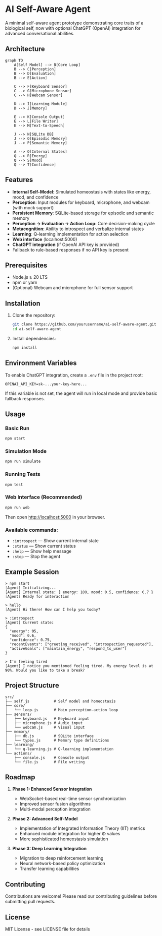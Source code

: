 # AI Self-Aware Agent

A minimal self-aware agent prototype demonstrating core traits of a biological self, now with optional ChatGPT (OpenAI) integration for advanced conversational abilities.

## Architecture

```mermaid
graph TD
    A[Self Model] --> B[Core Loop]
    B --> C[Perception]
    B --> D[Evaluation]
    B --> E[Action]
    
    C --> F[Keyboard Sensor]
    C --> G[Microphone Sensor]
    C --> H[Webcam Sensor]
    
    D --> I[Learning Module]
    D --> J[Memory]
    
    E --> K[Console Output]
    E --> L[File Writer]
    E --> M[Text-to-Speech]
    
    J --> N[SQLite DB]
    J --> O[Episodic Memory]
    J --> P[Semantic Memory]
    
    A --> Q[Internal States]
    Q --> R[Energy]
    Q --> S[Mood]
    Q --> T[Confidence]
```

## Features

- **Internal Self-Model**: Simulated homeostasis with states like energy, mood, and confidence
- **Perception**: Input modules for keyboard, microphone, and webcam (with mock support)
- **Persistent Memory**: SQLite-based storage for episodic and semantic memory
- **Perception → Evaluation → Action Loop**: Core decision-making cycle
- **Metacognition**: Ability to introspect and verbalize internal states
- **Learning**: Q-learning implementation for action selection
- **Web interface** (localhost:5000)
- **ChatGPT integration** (if OpenAI API key is provided)
- Fallback to rule-based responses if no API key is present

## Prerequisites

- Node.js ≥ 20 LTS
- npm or yarn
- (Optional) Webcam and microphone for full sensor support

## Installation

1. Clone the repository:
   ```bash
   git clone https://github.com/yourusername/ai-self-aware-agent.git
   cd ai-self-aware-agent
   ```

2. Install dependencies:
   ```bash
   npm install
   ```

## Environment Variables
To enable ChatGPT integration, create a `.env` file in the project root:
```
OPENAI_API_KEY=sk-...your-key-here...
```
If this variable is not set, the agent will run in local mode and provide basic fallback responses.

## Usage

### Basic Run
```bash
npm start
```

### Simulation Mode
```bash
npm run simulate
```

### Running Tests
```bash
npm test
```

### Web Interface (Recommended)
```bash
npm run web
```
Then open [http://localhost:5000](http://localhost:5000) in your browser.

### Available commands:
- `:introspect` — Show current internal state
- `:status` — Show current status
- `:help` — Show help message
- `:stop` — Stop the agent

## Example Session

```
> npm start
[Agent] Initializing...
[Agent] Internal state: { energy: 100, mood: 0.5, confidence: 0.7 }
[Agent] Ready for interaction

> hello
[Agent] Hi there! How can I help you today?

> :introspect
[Agent] Current state:
{
  "energy": 95,
  "mood": 0.6,
  "confidence": 0.75,
  "recentEvents": ["greeting_received", "introspection_requested"],
  "activeGoals": ["maintain_energy", "respond_to_user"]
}

> I'm feeling tired
[Agent] I notice you mentioned feeling tired. My energy level is at 90%. Would you like to take a break?
```

## Project Structure

```
src/
├── self.js           # Self model and homeostasis
├── core/
│   └── loop.js       # Main perception-action loop
├── sensors/
│   ├── keyboard.js   # Keyboard input
│   ├── microphone.js # Audio input
│   └── webcam.js     # Visual input
├── memory/
│   ├── db.js         # SQLite interface
│   └── types.js      # Memory type definitions
├── learning/
│   └── q-learning.js # Q-learning implementation
└── actions/
    ├── console.js    # Console output
    └── file.js       # File writing
```

## Roadmap

1. **Phase 1: Enhanced Sensor Integration**
   - WebSocket-based real-time sensor synchronization
   - Improved sensor fusion algorithms
   - Multi-modal perception integration

2. **Phase 2: Advanced Self-Model**
   - Implementation of Integrated Information Theory (IIT) metrics
   - Enhanced module integration for higher Φ values
   - More sophisticated homeostasis simulation

3. **Phase 3: Deep Learning Integration**
   - Migration to deep reinforcement learning
   - Neural network-based policy optimization
   - Transfer learning capabilities

## Contributing

Contributions are welcome! Please read our contributing guidelines before submitting pull requests.

## License

MIT License - see LICENSE file for details 